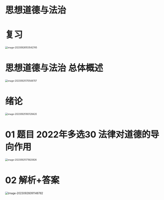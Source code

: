 # 思想道德与法治



# 复习

<img src="https://cvp.oss-cn-shanghai.aliyuncs.com/picgo/202309261035829.png" alt="image-20230926103542745" style="zoom:50%;" />



# 思想道德与法治 总体概述

<img src="https://cvp.oss-cn-shanghai.aliyuncs.com/picgo/202309251705863.png" alt="image-20230925170548707" style="zoom: 50%;" />



# 绪论

<img src="https://cvp.oss-cn-shanghai.aliyuncs.com/picgo/202309251831484.png" alt="image-20230925183128420" style="zoom:50%;" />



# 01 题目 2022年多选30  法律对道德的导向作用

<img src="https://cvp.oss-cn-shanghai.aliyuncs.com/picgo/202309251718925.png" alt="image-20230925171820826" style="zoom:50%;" />



# 02 解析+答案

<img src="https://cvp.oss-cn-shanghai.aliyuncs.com/picgo/202309260911890.png" alt="image-20230926091148782" style="zoom: 60%;" />

